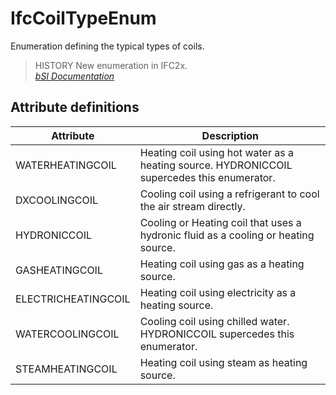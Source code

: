 IfcCoilTypeEnum
===============
Enumeration defining the typical types of coils.  
  
> HISTORY  New enumeration in IFC2x.  
[ _bSI
Documentation_](https://standards.buildingsmart.org/IFC/DEV/IFC4_2/FINAL/HTML/schema/ifchvacdomain/lexical/ifccoiltypeenum.htm)


Attribute definitions
---------------------
| Attribute           | Description                                                                                |
|---------------------|--------------------------------------------------------------------------------------------|
| WATERHEATINGCOIL    | Heating coil using hot water as a heating source. HYDRONICCOIL supercedes this enumerator. |
| DXCOOLINGCOIL       | Cooling coil using a refrigerant to cool the air stream directly.                          |
| HYDRONICCOIL        | Cooling or Heating coil that uses a hydronic fluid as a cooling or heating source.         |
| GASHEATINGCOIL      | Heating coil using gas as a heating source.                                                |
| ELECTRICHEATINGCOIL | Heating coil using electricity as a heating source.                                        |
| WATERCOOLINGCOIL    | Cooling coil using chilled water. HYDRONICCOIL supercedes this enumerator.                 |
| STEAMHEATINGCOIL    | Heating coil using steam as heating source.                                                |

